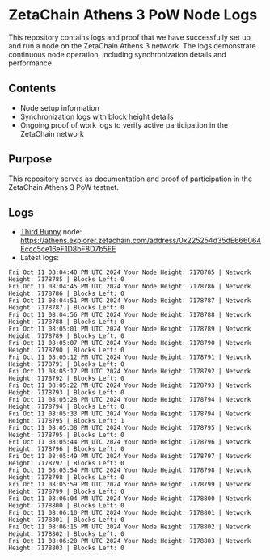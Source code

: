 # ZetaChain Athens 3 PoW Node Logs
This repository contains logs and proof that we have successfully set up and run a node on the ZetaChain Athens 3 network. The logs demonstrate continuous node operation, including synchronization details and performance.

## Contents
- Node setup information
- Synchronization logs with block height details
- Ongoing proof of work logs to verify active participation in the ZetaChain network

## Purpose
This repository serves as documentation and proof of participation in the ZetaChain Athens 3 PoW testnet.

## Logs

- [Third Bunny](https://thirdbunny.xyz/) node: https://athens.explorer.zetachain.com/address/0x225254d35dE666064Eccc5ce16eF1D8bF8D7b5EE
- Latest logs:
```
Fri Oct 11 08:04:40 PM UTC 2024 Your Node Height: 7178785 | Network Height: 7178785 | Blocks Left: 0
Fri Oct 11 08:04:45 PM UTC 2024 Your Node Height: 7178786 | Network Height: 7178786 | Blocks Left: 0
Fri Oct 11 08:04:51 PM UTC 2024 Your Node Height: 7178787 | Network Height: 7178787 | Blocks Left: 0
Fri Oct 11 08:04:56 PM UTC 2024 Your Node Height: 7178788 | Network Height: 7178788 | Blocks Left: 0
Fri Oct 11 08:05:01 PM UTC 2024 Your Node Height: 7178789 | Network Height: 7178789 | Blocks Left: 0
Fri Oct 11 08:05:07 PM UTC 2024 Your Node Height: 7178790 | Network Height: 7178790 | Blocks Left: 0
Fri Oct 11 08:05:12 PM UTC 2024 Your Node Height: 7178791 | Network Height: 7178791 | Blocks Left: 0
Fri Oct 11 08:05:17 PM UTC 2024 Your Node Height: 7178792 | Network Height: 7178792 | Blocks Left: 0
Fri Oct 11 08:05:22 PM UTC 2024 Your Node Height: 7178793 | Network Height: 7178793 | Blocks Left: 0
Fri Oct 11 08:05:28 PM UTC 2024 Your Node Height: 7178794 | Network Height: 7178794 | Blocks Left: 0
Fri Oct 11 08:05:33 PM UTC 2024 Your Node Height: 7178794 | Network Height: 7178795 | Blocks Left: 1
Fri Oct 11 08:05:38 PM UTC 2024 Your Node Height: 7178795 | Network Height: 7178795 | Blocks Left: 0
Fri Oct 11 08:05:44 PM UTC 2024 Your Node Height: 7178796 | Network Height: 7178796 | Blocks Left: 0
Fri Oct 11 08:05:49 PM UTC 2024 Your Node Height: 7178797 | Network Height: 7178797 | Blocks Left: 0
Fri Oct 11 08:05:54 PM UTC 2024 Your Node Height: 7178798 | Network Height: 7178798 | Blocks Left: 0
Fri Oct 11 08:05:59 PM UTC 2024 Your Node Height: 7178799 | Network Height: 7178799 | Blocks Left: 0
Fri Oct 11 08:06:04 PM UTC 2024 Your Node Height: 7178800 | Network Height: 7178800 | Blocks Left: 0
Fri Oct 11 08:06:10 PM UTC 2024 Your Node Height: 7178801 | Network Height: 7178801 | Blocks Left: 0
Fri Oct 11 08:06:15 PM UTC 2024 Your Node Height: 7178802 | Network Height: 7178802 | Blocks Left: 0
Fri Oct 11 08:06:20 PM UTC 2024 Your Node Height: 7178803 | Network Height: 7178803 | Blocks Left: 0
```

